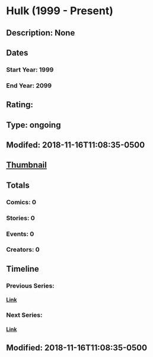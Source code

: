 # Hulk (1999 - Present)
## Description: None
## Dates
### Start Year: 1999
### End Year: 2099
## Rating: 
## Type: ongoing
## Modifed: 2018-11-16T11:08:35-0500
## [Thumbnail](http://i.annihil.us/u/prod/marvel/i/mg/b/40/image_not_available.jpg)
## Totals
### Comics: 0
### Stories: 0
### Events: 0
### Creators: 0
## Timeline
### Previous Series: 
#### [Link]()
### Next Series: 
#### [Link]()
## Modified: 2018-11-16T11:08:35-0500